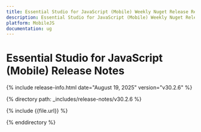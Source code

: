 ```yaml
---
title: Essential Studio for JavaScript (Mobile) Weekly Nuget Release Release Notes  
description: Essential Studio for JavaScript (Mobile) Weekly Nuget Release Release Notes  
platform: MobileJS
documentation: ug
---
```


# Essential Studio for JavaScript (Mobile)  Release Notes  

{% include release-info.html date="August 19, 2025"  version="v30.2.6" %}

{% directory path: _includes/release-notes/v30.2.6 %}

{% include {{file.url}} %}

{% enddirectory %}